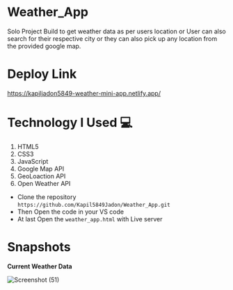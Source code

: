 # Weather_App
Solo Project Build to get weather data as per users location or User can also search for their respective city or they can also pick up any location from the provided google map.

# Deploy Link
https://kapiljadon5849-weather-mini-app.netlify.app/

# Technology I Used :computer: 
1. HTML5
2. CSS3
3. JavaScript
4. Google Map API
5. GeoLoaction API
6. Open Weather API

- Clone the repository `https://github.com/Kapil5849Jadon/Weather_App.git`
- Then Open the code in your VS code
- At last Open the `weather_app.html` with Live server


# Snapshots
**Current Weather Data**

![Screenshot (51)](https://i.ibb.co/MPzWN49/weather-app.png)



